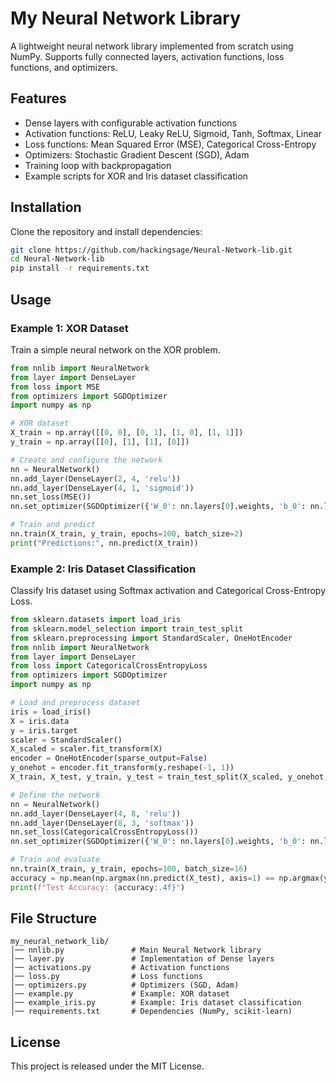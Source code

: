 # My Neural Network Library

A lightweight neural network library implemented from scratch using NumPy. Supports fully connected layers, activation functions, loss functions, and optimizers.

## Features
- Dense layers with configurable activation functions
- Activation functions: ReLU, Leaky ReLU, Sigmoid, Tanh, Softmax, Linear
- Loss functions: Mean Squared Error (MSE), Categorical Cross-Entropy
- Optimizers: Stochastic Gradient Descent (SGD), Adam
- Training loop with backpropagation
- Example scripts for XOR and Iris dataset classification

## Installation
Clone the repository and install dependencies:

```bash
git clone https://github.com/hackingsage/Neural-Network-lib.git
cd Neural-Network-lib
pip install -r requirements.txt
```

## Usage

### Example 1: XOR Dataset
Train a simple neural network on the XOR problem.

```python
from nnlib import NeuralNetwork
from layer import DenseLayer
from loss import MSE
from optimizers import SGDOptimizer
import numpy as np

# XOR dataset
X_train = np.array([[0, 0], [0, 1], [1, 0], [1, 1]])
y_train = np.array([[0], [1], [1], [0]])

# Create and configure the network
nn = NeuralNetwork()
nn.add_layer(DenseLayer(2, 4, 'relu'))
nn.add_layer(DenseLayer(4, 1, 'sigmoid'))
nn.set_loss(MSE())
nn.set_optimizer(SGDOptimizer({'W_0': nn.layers[0].weights, 'b_0': nn.layers[0].biases, 'W_1': nn.layers[1].weights, 'b_1': nn.layers[1].biases}, lr=0.1))

# Train and predict
nn.train(X_train, y_train, epochs=100, batch_size=2)
print("Predictions:", nn.predict(X_train))
```

### Example 2: Iris Dataset Classification
Classify Iris dataset using Softmax activation and Categorical Cross-Entropy Loss.

```python
from sklearn.datasets import load_iris
from sklearn.model_selection import train_test_split
from sklearn.preprocessing import StandardScaler, OneHotEncoder
from nnlib import NeuralNetwork
from layer import DenseLayer
from loss import CategoricalCrossEntropyLoss
from optimizers import SGDOptimizer
import numpy as np

# Load and preprocess dataset
iris = load_iris()
X = iris.data
y = iris.target
scaler = StandardScaler()
X_scaled = scaler.fit_transform(X)
encoder = OneHotEncoder(sparse_output=False)
y_onehot = encoder.fit_transform(y.reshape(-1, 1))
X_train, X_test, y_train, y_test = train_test_split(X_scaled, y_onehot, test_size=0.2, random_state=42)

# Define the network
nn = NeuralNetwork()
nn.add_layer(DenseLayer(4, 8, 'relu'))
nn.add_layer(DenseLayer(8, 3, 'softmax'))
nn.set_loss(CategoricalCrossEntropyLoss())
nn.set_optimizer(SGDOptimizer({'W_0': nn.layers[0].weights, 'b_0': nn.layers[0].biases, 'W_1': nn.layers[1].weights, 'b_1': nn.layers[1].biases}, lr=0.01))

# Train and evaluate
nn.train(X_train, y_train, epochs=100, batch_size=16)
accuracy = np.mean(np.argmax(nn.predict(X_test), axis=1) == np.argmax(y_test, axis=1))
print(f"Test Accuracy: {accuracy:.4f}")
```

## File Structure
```
my_neural_network_lib/
│── nnlib.py               # Main Neural Network library
│── layer.py               # Implementation of Dense layers
│── activations.py         # Activation functions
│── loss.py                # Loss functions
│── optimizers.py          # Optimizers (SGD, Adam)
│── example.py             # Example: XOR dataset
│── example_iris.py        # Example: Iris dataset classification
│── requirements.txt       # Dependencies (NumPy, scikit-learn)
```

## License
This project is released under the MIT License.

